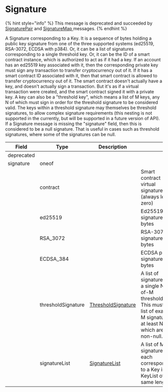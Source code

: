 # Signature

{% hint style="info" %}
This message is deprecated and succeeded by [SignaturePair](signature-pair.md) and [SignatureMap ](signaturemap.md)messages.
{% endhint %}

A Signature corresponding to a Key. It is a sequence of bytes holding a public key signature from one of the three supported systems (ed25519, RSA-3072, ECDSA with p384). Or, it can be a list of signatures corresponding to a single threshold key. Or, it can be the ID of a smart contract instance, which is authorized to act as if it had a key. If an account has an ed25519 key associated with it, then the corresponding private key must sign any transaction to transfer cryptocurrency out of it. If it has a smart contract ID associated with it, then that smart contract is allowed to transfer cryptocurrency out of it. The smart contract doesn't actually have a key, and doesn't actually sign a transaction. But it's as if a virtual transaction were created, and the smart contract signed it with a private key. A key can also be a "threshold key", which means a list of M keys, any N of which must sign in order for the threshold signature to be considered valid. The keys within a threshold signature may themselves be threshold signatures, to allow complex signature requirements (this nesting is not supported in the currently, but will be supported in a future version of API). If a Signature message is missing the "signature" field, then this is considered to be a null signature. That is useful in cases such as threshold signatures, where some of the signatures can be null.

| Field      | Type               | Description                                                                                                                                           | ​                                                                                                                                      |
| ---------- | ------------------ | ----------------------------------------------------------------------------------------------------------------------------------------------------- | -------------------------------------------------------------------------------------------------------------------------------------- |
| deprecated | ​                  | ​                                                                                                                                                     | ​                                                                                                                                      |
| signature  | oneof              | ​                                                                                                                                                     | ​                                                                                                                                      |
| ​          | contract           | ​                                                                                                                                                     | Smart contract virtual signature (always length zero)                                                                                  |
| ​          | ed25519            | ​                                                                                                                                                     | Ed25519 signature bytes                                                                                                                |
| ​          | RSA\_3072          | ​                                                                                                                                                     | RSA-3072 signature bytes                                                                                                               |
| ​          | ECDSA\_384         | ​                                                                                                                                                     | ECDSA p-384 signature bytes                                                                                                            |
| ​          | thresholdSignature | ​[ThresholdSignature](https://github.com/theekrystallee/hedera-style-guide/blob/sdk-v1/deprecated/hedera-api/basic-types/broken-reference/README.md)​ | A list of signatures for a single N-of-M threshold Key. This must be a list of exactly M signatures, at least N of which are non-null. |
| ​          | signatureList      | ​[SignatureList](https://github.com/theekrystallee/hedera-style-guide/blob/sdk-v1/deprecated/hedera-api/basic-types/broken-reference/README.md)​      | A list of M signatures, each corresponding to a Key in a KeyList of the same length.                                                   |

#### &#x20;<a href="#undefined" id="undefined"></a>
